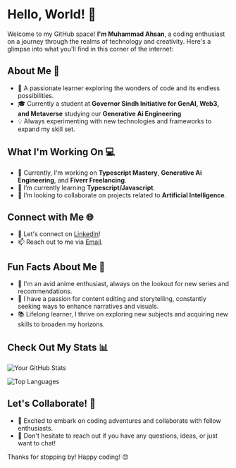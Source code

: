 # Hello, World! 👋

Welcome to my GitHub space! **I'm Muhammad Ahsan**, a coding enthusiast on a journey through the realms of technology and creativity. Here's a glimpse into what you'll find in this corner of the internet:

## About Me 🚀

- 🌟 A passionate learner exploring the wonders of code and its endless possibilities.
- 🎓 Currently a student at **Governor Sindh Initiative for GenAI, Web3, and Metaverse** studying our **Generative Ai Engineering**
- 💡 Always experimenting with new technologies and frameworks to expand my skill set.

## What I'm Working On 💻

- 🚧 Currently, I'm working on **Typescript Mastery**, **Generative Ai Engineering**, and **Fiverr Freelancing**.
- 🌱 I’m currently learning **Typescript/Javascript**.
- 👯 I’m looking to collaborate on projects related to **Artificial Intelligence**.

## Connect with Me 🌐

- 🔗 Let's connect on [LinkedIn](https://www.linkedin.com/in/muhammad-ahsan-653298289/)!
- 📫 Reach out to me via [Email](mailto:ahsanrajput811@gmail.com).

## Fun Facts About Me 🎉

- 🎌 I'm an avid anime enthusiast, always on the lookout for new series and recommendations.
- 🎥 I have a passion for content editing and storytelling, constantly seeking ways to enhance narratives and visuals.
- 📚 Lifelong learner, I thrive on exploring new subjects and acquiring new skills to broaden my horizons.

## Check Out My Stats 📊

![Your GitHub Stats](https://github-readme-stats.vercel.app/api?username=Ahsuu2748&show_icons=true&theme=dark)

![Top Languages](https://github-readme-stats.vercel.app/api/top-langs/?username=Ahsuu2748&layout=compact&theme=dark)

## Let's Collaborate! 🤝

- 🌟 Excited to embark on coding adventures and collaborate with fellow enthusiasts.
- 💬 Don't hesitate to reach out if you have any questions, ideas, or just want to chat!

Thanks for stopping by! Happy coding! 😊

